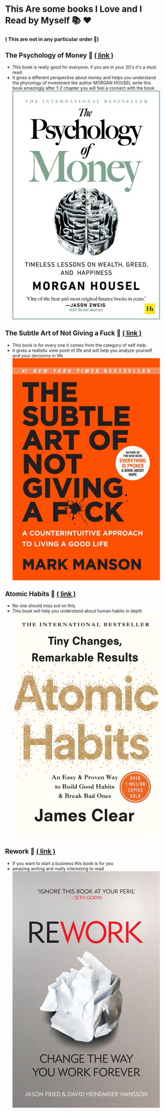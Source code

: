 # This Are some books I Love and I Read by Myself 📚 ❤️

### ( This are not in any particular order 🌟)

## The Psychology of Money 🤩 [( link )](https://www.amazon.in/Psychology-Money-Timeless-lessons-happiness/dp/0857197681)

- This book is really good for everyone. if you are in your 20's it's a must read.
- It gives a different perspective about money and helps you understand the phycology of investment the author MORGAN HOUSEL write this book amazingly after 1-2 chapter you will feel a connect with the book
  ![image info](./assets/the-psychology-of-money.jpg)

## The Subtle Art of Not Giving a Fuck 🤩 [( link )](https://www.amazon.in/Subtle-Art-Not-Giving/dp/0062641549)

- This book is for every one it comes from the category of self-help.
- It gives a realistic view point of life and will help you analyze yourself and your decisions in life
  ![image info](./assets/the-subtle-Art-Not-Giving-a-fuck.jpg)

## Atomic Habits 🤩 [( link )](https://www.amazon.in/Atomic-Habits-James-Clear/dp/1847941834)

- No one should miss out on this.
- This book will help you understand about human habits in depth
  ![image info](./assets/atomic-habits.jpg)

## Rework 🤩 [( link )](https://www.amazon.in/ReWork-Change-Way-Work-Forever/dp/0091929784)

- If you want to start a business this book is for you
- amazing writing and really interesting to read
  ![image info](./assets/rework.jpg)
